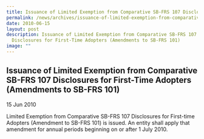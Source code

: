 ```yaml
---
title: Issuance of Limited Exemption from Comparative SB-FRS 107 Disclosures for First-Time Adopters (Amendments to SB-FRS 101)
permalink: /news/archives/issuance-of-limited-exemption-from-comparative-sb-frs-107-disclosures-for-first-time/
date: 2010-06-15
layout: post
description: Issuance of Limited Exemption from Comparative SB-FRS 107
  Disclosures for First-Time Adopters (Amendments to SB-FRS 101)
image: ""
---
```

Issuance of Limited Exemption from Comparative SB-FRS 107 Disclosures for First-Time Adopters (Amendments to SB-FRS 101)
------------------------------------------------------------------------------------------------------------------------

15 Jun 2010

Limited Exemption from Comparative SB-FRS 107 Disclosures for First-time Adopters (Amendment to SB-FRS 101) is issued. An entity shall apply that amendment for annual periods beginning on or after 1 July 2010.